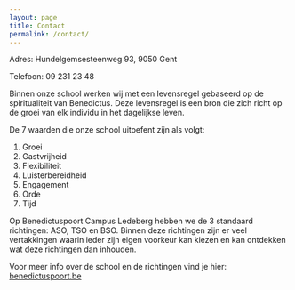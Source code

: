 ```yaml
---
layout: page
title: Contact
permalink: /contact/
---
```


Adres: Hundelgemsesteenweg 93, 9050 Gent

Telefoon: 09 231 23 48

Binnen onze school werken wij met een levensregel gebaseerd op de spiritualiteit van Benedictus. Deze levensregel is een bron die zich richt op de groei van elk individu in het dagelijkse leven.

De 7 waarden die onze school uitoefent zijn als volgt:
1. Groei
2. Gastvrijheid
3. Flexibiliteit
4. Luisterbereidheid
5. Engagement
6. Orde
7. Tijd

Op Benedictuspoort Campus Ledeberg hebben we de 3 standaard richtingen: ASO, TSO en BSO. Binnen deze richtingen zijn er veel vertakkingen waarin ieder zijn eigen voorkeur kan kiezen en kan ontdekken wat deze richtingen dan inhouden.

Voor meer info over de school en de richtingen vind je hier: [benedictuspoort.be](https://benedictuspoort.be/)


